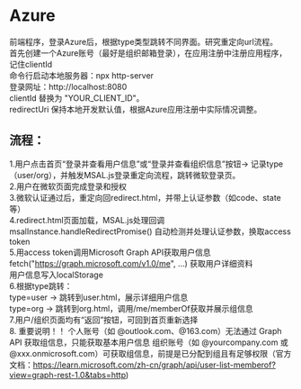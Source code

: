 # Azure  

前端程序，登录Azure后，根据type类型跳转不同界面。研究重定向url流程。  
首先创建一个Azure账号（最好是组织邮箱登录），在应用注册中注册应用程序，记住clientId  
命令行启动本地服务器：npx http-server  
登录网址：http://localhost:8080  
clientId 替换为 "YOUR_CLIENT_ID"。  
redirectUri 保持本地开发默认值，根据Azure应用注册中实际情况调整。  

流程：  
----------------------
1.用户点击首页“登录并查看用户信息”或“登录并查看组织信息”按钮→ 记录type（user/org），并触发MSAL.js登录重定向流程，跳转微软登录页。  
2.用户在微软页面完成登录和授权  
3.微软认证通过后，重定向回redirect.html，并带上认证参数（如code、state等）  
4.redirect.html页面加载，MSAL.js处理回调msalInstance.handleRedirectPromise() 自动检测并处理认证参数，换取access token  
5.用access token调用Microsoft Graph API获取用户信息  
fetch("https://graph.microsoft.com/v1.0/me", ...) 获取用户详细资料  
用户信息写入localStorage  
6.根据type跳转：  
type=user → 跳转到user.html，展示详细用户信息  
type=org → 跳转到org.html，调用/me/memberOf获取并展示组信息  
7.用户/组织页面均有“返回”按钮，可回到首页重新选择  
8. 重要说明！！
个人账号（如 @outlook.com、@163.com）无法通过 Graph API 获取组信息，只能获取基本用户信息
组织账号（如 @yourcompany.com 或 @xxx.onmicrosoft.com）可获取组信息，前提是已分配到组且有足够权限（官方文档：https://learn.microsoft.com/zh-cn/graph/api/user-list-memberof?view=graph-rest-1.0&tabs=http)


